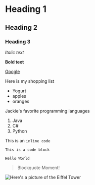 # Heading 1
## Heading 2
### Heading 3

*Italic text*

**Bold text**

[Google](http://google.com)

Here is my shopping list
* Yogurt
* apples
* oranges

Jackie's favorite programming languages
1. Java
2. C#
3. Python

This is an `inline code`

```
This is a code block

Hello World

```
>Blockquote Moment!

![Here's a picture of the Eiffel Tower](https://static.toiimg.com/photo/msid-53891743,width-96,height-65.cms)
